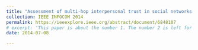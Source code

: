 ```yaml
---
title: "Assessment of multi-hop interpersonal trust in social networks by three-valued subjective logic"
collection: IEEE INFOCOM 2014
permalink: https://ieeexplore.ieee.org/abstract/document/6848107
# excerpt: 'This paper is about the number 1. The number 2 is left for future work.'
date: 2014-07-08

---
```

